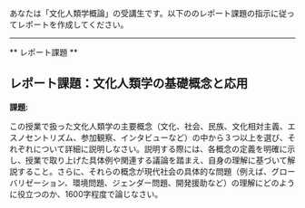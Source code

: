 あなたは「文化人類学概論」の受講生です。以下ののレポート課題の指示に従ってレポートを作成してください。

---------------------------------------
** レポート課題 **

## レポート課題：文化人類学の基礎概念と応用

**課題:**

この授業で扱った文化人類学の主要概念（文化、社会、民族、文化相対主義、エスノセントリズム、参加観察、インタビューなど）の中から３つ以上を選び、それぞれについて詳細に説明しなさい。説明する際には、各概念の定義を明確に示し、授業で取り上げた具体例や関連する議論を踏まえ、自身の理解に基づいて解説すること。さらに、それらの概念が現代社会の具体的な問題（例えば、グローバリゼーション、環境問題、ジェンダー問題、開発援助など）の理解にどのように役立つのか、1600字程度で論じなさい。



